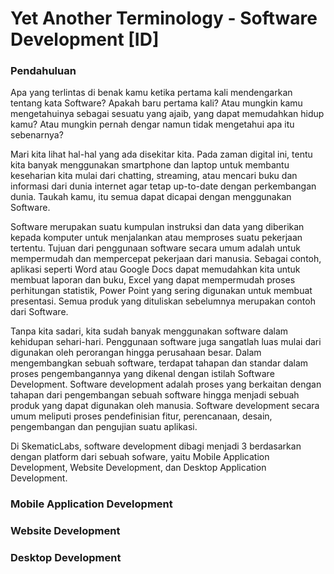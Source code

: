 # Yet Another Terminology - Software Development [ID]

### Pendahuluan

Apa yang terlintas di benak kamu ketika pertama kali mendengarkan tentang kata Software? Apakah baru pertama kali? Atau mungkin kamu mengetahuinya sebagai sesuatu yang ajaib, yang dapat memudahkan hidup kamu? Atau mungkin pernah dengar namun tidak mengetahui apa itu sebenarnya?

Mari kita lihat hal-hal yang ada disekitar kita. Pada zaman digital ini, tentu kita banyak menggunakan smartphone dan laptop untuk membantu keseharian kita mulai dari chatting, streaming, atau mencari buku dan informasi dari dunia internet agar tetap up-to-date dengan perkembangan dunia. Taukah kamu, itu semua dapat dicapai dengan menggunakan Software.

Software merupakan suatu kumpulan instruksi dan data yang diberikan kepada komputer untuk menjalankan atau memproses suatu pekerjaan tertentu. Tujuan dari penggunaan software secara umum adalah untuk mempermudah dan mempercepat pekerjaan dari manusia. Sebagai contoh, aplikasi seperti Word atau Google Docs dapat memudahkan kita untuk membuat laporan dan buku, Excel yang dapat mempermudah proses perhitungan statistik, Power Point yang sering digunakan untuk membuat presentasi. Semua produk yang dituliskan sebelumnya merupakan contoh dari Software.

Tanpa kita sadari, kita sudah banyak menggunakan software dalam kehidupan sehari-hari. Penggunaan software juga sangatlah luas mulai dari digunakan oleh perorangan hingga perusahaan besar. Dalam mengembangkan sebuah software, terdapat tahapan dan standar dalam proses pengembangannya yang dikenal dengan istilah Software Development. Software development adalah proses yang berkaitan dengan tahapan dari pengembangan sebuah software hingga menjadi sebuah produk yang dapat digunakan oleh manusia. Software development secara umum meliputi proses pendefinisian fitur, perencanaan, desain, pengembangan dan pengujian suatu aplikasi. 

Di SkematicLabs, software development dibagi menjadi 3 berdasarkan dengan platform dari sebuah sofware, yaitu Mobile Application Development, Website Development, dan Desktop Application Development.

### Mobile Application Development

### Website Development

### Desktop Development
